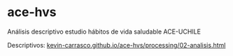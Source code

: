 # ace-hvs
 Análisis descriptivo estudio hábitos de vida saludable ACE-UCHILE
 
 
Descriptivos: [kevin-carrasco.github.io/ace-hvs/processing/02-analisis.html](kevin-carrasco.github.io/ace-hvs/processing/02-analisis.html)
